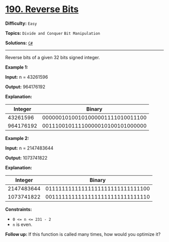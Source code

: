 # [190. Reverse Bits](https://leetcode.com/problems/reverse-bits/)

**Difficulty:** `Easy`

**Topics:** `Divide and Conquer` `Bit Manipulation`

**Solutions:** [`C#`](../../src/csharp/challenges/Problems/ReverseBits.cs)

---

Reverse bits of a given 32 bits signed integer.

**Example 1:**

**Input:** n = 43261596

**Output:** 964176192

**Explanation:**

| Integer | Binary |
| --- | --- |
| 43261596 | 00000010100101000001111010011100 |
| 964176192 | 00111001011110000010100101000000 |

**Example 2:**

**Input:** n = 2147483644

**Output:** 1073741822

**Explanation:**

| Integer | Binary |
| --- | --- |
| 2147483644 | 01111111111111111111111111111100 |
| 1073741822 | 00111111111111111111111111111110 |

**Constraints:**

* `0 <= n <= 231 - 2`
* `n` is even.

**Follow up:** If this function is called many times, how would you optimize it?